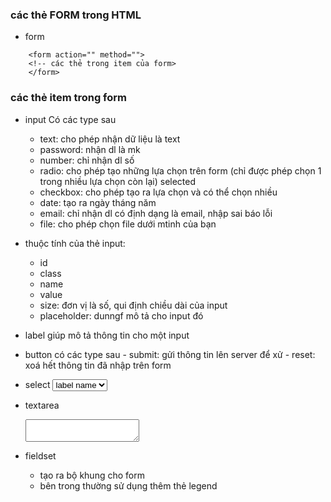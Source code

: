 ### các thẻ FORM trong HTML
- form

```
    <form action="" method="">
    <!-- các thẻ trong item của form>
    </form>
```

### các thẻ item trong form
* input
    Có các type sau
    - text: cho phép nhận dữ liệu là text
    - password: nhận dl là mk
    - number: chỉ nhận dl số
    - radio: cho phép tạo những lựa chọn trên form (chỉ được phép chọn 1 trong nhiều lựa chọn còn lại) selected
    - checkbox: cho phép tạo ra lựa chọn và có thể chọn nhiều
    - date: tạo ra ngày tháng năm
    - email: chỉ nhận dl có định dạng là email, nhập sai báo lỗi
    - file: cho phép chọn file dưới mtinh của bạn

* thuộc tính của thẻ input:
    - id
    - class
    - name
    - value
    - size: đơn vị là số, qui định chiều dài của input
    - placeholder: dunngf mô tả cho input đó

* label
    giúp mô tả thông tin cho một input

* button
    có các type sau
        - submit: gửi thông tin lên server để xử 
        - reset: xoá hết thông tin đã nhập trên form

* select
    <select>
        <option value=""> label name</option>
    </select>

* textarea
    <textarea rows="gtri số" cols="gtri số"></textarea>

* fieldset
    - tạo ra bộ khung cho form
    - bên trong thường sử dụng thêm thẻ legend 
